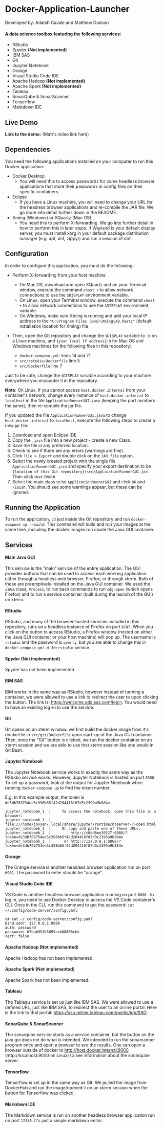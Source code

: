 # Docker-Application-Launcher #

Developed by: Adarsh Cavale and Matthew Dodson

#### A data science toolbox featuring the following services: ####
- RStudio
- Spyder **(Not implemented)**
- IBM SAS
- Git
- Jupyter Notebook
- Orange
- Visual Studio Code IDE
- Apache Hadoop **(Not implemented)**
- Apache Spark **(Not implemented)**
- Tableau
- SonarQube & SonarScanner
- Tensorflow
- Markdown IDE




## Live Demo ##

**Link to the demo:** {Matt's video link here}



## Dependencies ##

You need the following applications installed on your computer to run this Docker application:
- Docker Desktop
  - You will need this to access passwords for some headless browser applications that store their passwords in config files on their specific containers.
- Eclipse
  - If you have a Linux machine, you will need to change your URL for the headless browser applications and re-compile the JAR file. We go more into detail further down in the README.
- Xming (Windows) or XQuartz (Mac OS)
  - You need this to perform X-forwarding. We go into further detail in how to perform this in later steps. If Wayland is your default display server, you must install xorg in your default package distribution manager (e.g. apt, dnf, zippyr) and run a session of dnf.

## Configuration ##

In order to configure this application, you must do the following:

- Perform X-forwarding from your host machine
  - On Mac OS, download and open XQuartz and on your Terminal window, execute the command `xhost +` to allow network connections to use the `$DISPLAY` environment variable.
  - On Linux, open your Terminal window, execute the command `xhost +` to allow network connections to use the `$DISPLAY` environment variable.
  - On Windows, make sure Xming is running and add your local IP address to the `"C:\Program Files (x86)\Xming\X0.hosts"` (default installation location for Xming) file
  
- Then, open the Git repository and change the `$DISPLAY` variable to `:0` on a Linux machine, and `{your local IP address}:0` for Mac OS and Windows machines for the following files in this repository:
  - `docker-compose.yml`: lines 14 and 71
  - `src/rstudio/Dockerfile` line 5
  - `src/Dockerfile` line 7
  
Just to be safe, change the `$DISPLAY` variable according to your machine everywhere you encounter it in the repository.



**Note:** On Linux, if you cannot access `host.docker.internal` from your container's network, change every instance of `host.docker.internal` to `localhost` in the file `ApplicationRunnerGUI.java` (keeping the port numbers the same), then re-compile the jar file.

If you updated the file `ApplicationRunnerGUI.java` to change `host.docker.internal` to `localhost`, execute the following steps to create a new jar file:

1. Download and open Eclipse IDE.
2. Copy the `.java` file into a new project - create a new Class.
3. Save the file in any preferred location.
4. Check to see if there are any errors (warnings are fine).
5. Click `File > Export` and double click on the `JAR file` option.
6. Select the newly created project with the single file `ApplicationRunnerGUI.java` and specify your export destination to be `{location of this Git repository}/src/ApplicationRunnerGUI.jar`. Then click `Next` twice.
7. Select the main class to be `ApplicationRunnerGUI` and click `OK` and `Finish`. You should see some warnings appear, but these can be ignored.



## Running the Application ##

To run the application, `cd` just inside the Git repository and run `docker-compose up --build`. This command will build and run your images at the same time, including the docker images run inside the Java GUI container.


## Services ##

#### Main Java GUI ####

This service is the "main" service of the entire application. The GUI provides buttons that can be used to access each working application either through a headless web browser, Firefox, or through xterm. Both of these are preemptively installed on the Java GUI container. We used the Java class, `Process`, to run bash commands to run `xdg-open` (which opens Firefox) and to run a service container (built during the launch of the GUI) on xterm.


#### RStudio ####

RStudio, and many of the browser-hosted services included in this repository, runs on a headless instance of Firefox on port `8787`. When you click on the button to access RStudio, a Firefox window (hosted on either the Java GUI container or your host machine) will pop up. The username is `rstudio` and the password is `qwerty`, but you are able to change this in `docker-compose.yml` in the `rstudio` service.


#### Spyder **(Not implemented)** ####

Spyder has not been implemented.


#### IBM SAS ####

IBM works in the same way as RStudio, however instead of running a container, we were allowed to use a link to redirect the user to upon clicking the button. The link is: https://welcome.oda.sas.com/login. You would need to have an existing log-in to use the service. 


#### Git ####

Git opens on an xterm window. we first build the docker image from it's dockerfile in `src/git/Dockerfile` upon start-up of the Java GUI container. Then, once the "Git" button is clicked, we run the docker container on an xterm session and we are able to use that xterm session like one would in Git Bash.


#### Jupyter Notebook ####

The Jupyter Notebook service works in exactly the same way as the RStudio service works. However, Jupyter Notebook is hosted on port `8888`. To set up a password, look at the output for Jupyter Notebook when running `docker-compose up` to find the token number.

E.g. In this example output, the token is `de3db763754ee5c398b65f42d204416f07d3c2399a9b884e`.

```
jupyter_notebook_1  |     To access the notebook, open this file in a browser:
jupyter_notebook_1  |         file:///home/jovyan/.local/share/jupyter/runtime/nbserver-7-open.html
jupyter_notebook_1  |     Or copy and paste one of these URLs:
jupyter_notebook_1  |         http://c8dd6ee20127:8888/?token=de3db763754ee5c398b65f42d204416f07d3c2399a9b884e
jupyter_notebook_1  |      or http://127.0.0.1:8888/?token=de3db763754ee5c398b65f42d204416f07d3c2399a9b884e
````


#### Orange ####

The Orange service is another headless browser application run on port `6901`. The password to enter should be "orange".



#### Visual Studio Code IDE ####

VS Code is another headless browser application running on port `8080`. To log in, you need to use Docker Desktop to access the VS Code container's CLI. Once in the CLI, run this command to get the password: `cat ~/.config/code-server/config.yaml`:

```
c# cat ~/.config/code-server/config.yaml
bind-addr: 127.0.0.1:8080
auth: password
password: b7dab951b5899ecb60806cbd
cert: false
```



#### Apache Hadoop **(Not implemented)** ####

Apache Hadoop has not been implemented.



#### Apache Spark **(Not implemented)** #### 

Apache Spark has not been implemented.



#### Tableau ####

The Tableau service is set up just like IBM SAS. We were allowed to use a defined URL, just like IBM SAS, to redirect the user to an online portal. Here is the link to that portal: https://sso.online.tableau.com/public/idp/SSO.



#### SonarQube & SonarScanner ####
The sonarqube service starts as a service container, but the button on the java gui does not do what is intended. We intended to run the sonarcanner program once and open a browser to see the results. One can open a browser outside of docker to http://host.docker.internal:9000 (http://localhost:9000 on Linux) to see information about the sonarqube server. 



#### Tensorflow ####

Tensorflow is set up in the same way as Git. We pulled the image from DockerHub and ran the image/opened it on an xterm session when the button for Tensorflow was clicked.



#### Markdown IDE ####

The Markdown service is run on another headless browser application run on port `12345`. It's just a simple markdown editor.
